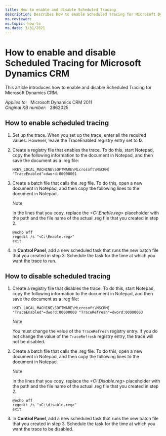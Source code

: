 ```yaml
---
title: How to enable and disable Scheduled Tracing
description: Describes how to enable Scheduled Tracing for Microsoft Dynamics CRM.
ms.reviewer: 
ms.topic: how-to
ms.date: 3/31/2021
---
```

# How to enable and disable Scheduled Tracing for Microsoft Dynamics CRM

This article introduces how to enable and disable Scheduled Tracing for Microsoft Dynamics CRM.

_Applies to:_ &nbsp; Microsoft Dynamics CRM 2011  
_Original KB number:_ &nbsp; 2862025

## How to enable scheduled tracing

1. Set up the trace. When you set up the trace, enter all the required values. However, leave the TraceEnabled registry entry set to **0**.

2. Create a registry file that enables the trace. To do this, start Notepad, copy the following information to the document in Notepad, and then save the document as a .reg file:

   `HKEY_LOCAL_MACHINE\SOFTWARE\Microsoft\MSCRM] "TraceEnabled"=dword:00000001`

3. Create a batch file that calls the .reg file. To do this, open a new document in Notepad, and then copy the following lines to the document in Notepad.

    > [!NOTE]
    > In the lines that you copy, replace the *<C:\Enable.reg>* placeholder with the path and the file name of the actual .reg file that you created in step 2.

    ```console
    @echo off
    regedit /s "<C:\Enable.reg>"
    exit
    ```

4. In **Control Panel**, add a new scheduled task that runs the new batch file that you created in step 3. Schedule the task for the time at which you want the trace to run.

## How to disable scheduled tracing

1. Create a registry file that disables the trace. To do this, start Notepad, copy the following information to the document in Notepad, and then save the document as a .reg file:

   `HKEY_LOCAL_MACHINE\SOFTWARE\Microsoft\MSCRM] "TraceEnabled"=dword:00000000 "TraceRefresh"=dword:00000003`

    > [!NOTE]
    > You must change the value of the `TraceRefresh` registry entry. If you do not change the value of the `TraceRefresh` registry entry, the trace will not be disabled.

2. Create a batch file that calls the .reg file. To do this, open a new document in Notepad, and then copy the following lines to the document in Notepad.

    > [!NOTE]
    > In the lines that you copy, replace the *<C:\Disable.reg>*  placeholder with the path and the file name of the actual .reg file that you created in step 2.

    ```console
    @echo off
    regedit /s "<C:\disable.reg>"
    exit
    ```

3. In **Control Panel**, add a new scheduled task that runs the new batch file that you created in step 3. Schedule the task for the time at which you want the trace to be disabled.

